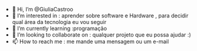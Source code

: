 -  👋 Hi, I’m @GiuliaCastroo
- 👀 I’m interested in : aprender  sobre software e Hardware , para decidir qual área da  tecnologia  eu vou seguir
- 🌱 I’m currently learning :programação
- 💞️ I’m looking to collaborate on : qualquer projeto que eu possa ajudar :)
- 📫 How to reach me : me mande uma mensagem ou um e-mail


